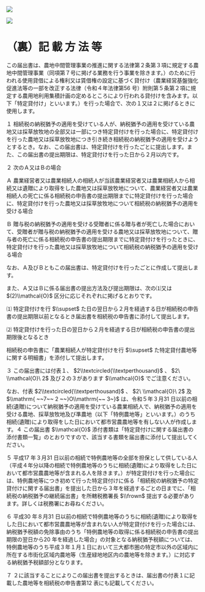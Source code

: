 ![](https://www.nta.go.jp/tmp/871ec7d1-20d2-4084-b33f-0d066f71eb2c/images/e472de8698fe98e2298a5aae95873be7bad6c096b0a965731238d52201b215eb.jpg)

![](https://www.nta.go.jp/tmp/871ec7d1-20d2-4084-b33f-0d066f71eb2c/images/3398159609f78b208124cfb626c1f08077a49eec9f4c0c23dd8b6d9a8ea662bb.jpg)

# （裏）記 載 方 法 等

この届出書は、農地中間管理事業の推進に関する法律第２条第３項に規定する農地中間管理事業（同項第７号に掲げる業務を行う事業を除きます。）のために行われる使用貸借による権利又は賃借権の設定に基づく貸付け（農業経営基盤強化促進法等の一部を改正する法律（令和４年法律第56 号）附則第５条第２項に規定する農用地利用集積計画の定めるところにより行われる貸付けを含みます。以下「特定貸付け」といいます。）を行った場合で、次の１又は２に掲げるときに使用します。

１ 相続税の納税猶予の適用を受けている人が、納税猶予の適用を受けている農地又は採草放牧地の全部又は一部につき特定貸付けを行った場合に、特定貸付けを行った農地又は採草放牧地につき引き続き相続税の納税猶予の適用を受けようとするとき。なお、この届出書は、特定貸付けを行ったごとに提出します。また、この届出書の提出期限は、特定貸付けを行った日から２月以内です。

２ 次のＡ又はＢの場合

Ａ 農業経営者又は農業相続人の相続人が当該農業経営者又は農業相続人から相続又は遺贈により取得をした農地又は採草放牧地について、農業経営者又は農業相続人の死亡に係る相続税の申告書の提出期限までに特定貸付けを行った場合に、特定貸付けを行った農地又は採草放牧地について相続税の納税猶予の適用を受ける場合

Ｂ 贈与税の納税猶予の適用を受ける受贈者に係る贈与者が死亡した場合において、受贈者が贈与税の納税猶予の適用を受ける農地又は採草放牧地について、贈与者の死亡に係る相続税の申告書の提出期限までに特定貸付けを行ったときに、特定貸付けを行った農地又は採草放牧地について相続税の納税猶予の適用を受ける場合

なお、Ａ及びＢともこの届出書は、特定貸付けを行ったごとに作成して提出します。

また、Ａ又はＢに係る届出書の提出方法及び提出期限は、次の⑴又は $(2)\\mathcal{O}$ 区分に応じそれぞれに掲げるとおりです。

⑴ 特定貸付けを行 $\\supset$ た日の翌日から２月を経過する日が相続税の申告書の提出期限以前となるとき届出書を相続税の申告書に添付して提出します。

⑵ 特定貸付けを行った日の翌日から２月を経過する日が相続税の申告書の提出期限後となるとき

相続税の申告書に「農業相続人が特定貸付けを行 $\\supset$ た特定貸付農地等に関する明細書」を添付して提出します。

３ この届出書には付表１、 $2\\textcircled{\\textperthousand}$ 、 $2\ \\mathcal{O}\ 2$ 及び２の３があります $\\mathcal{O}$ でご注意ください。

なお、付表 $2\\textcircled{\\textperthousand}$ 、 $2\ \\mathcal{O}\ 2$ 及 $\\mathrm{ ~~7~~ 2 ~~}O\\mathrm{~~ 3~}$ は、令和５年３月31 日以前の相続(遺贈)について納税猶予の適用を受けている農業相続人で、納税猶予の適用を受ける農地、採草放牧地及び準農地（以下「特例農地等」といいます。）のうち相続(遺贈)により取得をした日において都市営農農地等を有しない人が作成します。４ この届出書 $\\mathcal{O}$ 添付書類は「特定貸付けに関する届出書の添付書類一覧」のとおりですので、該当する書類を届出書に添付して提出してください。

５ 平成17 年３月31 日以前の相続で特例農地等の全部を担保として供している人（平成４年分以降の相続で特例農地等のうちに相続(遺贈)により取得をした日において都市営農農地等が含まれる人を除きます。）が特定貸付けを行った場合には、特例農地等につき初めて行った特定貸付けに係る「相続税の納税猶予の特定貸付けに関する届出書」を提出した日から３年を経過するごとの日までに、「相続税の納税猶予の継続届出書」を所轄税務署長 $\\frown$ 提出する必要があります。詳しくは税務署にお尋ねください。

６ 平成30 年８月31 日以前の相続で特例農地等のうちに相続(遺贈)により取得をした日において都市営農農地等が含まれない人が特定貸付けを行った場合には、納税猶予税額の免除事由のうち「特例農地等の取得に係る相続税の申告書の提出期限の翌日から20 年を経過した場合」の対象となる納税猶予税額については、特例農地等のうち平成３年１月１日において三大都市圏の特定市以外の区域内に所在する市街化区域内農地等（生産緑地地区内の農地等を除きます。）に対応する納税猶予税額部分となります。

７ ２に該当することによりこの届出書を提出するときは、届出書の付表１に記載した農地等を相続税の申告書第12 表にも記載してください。